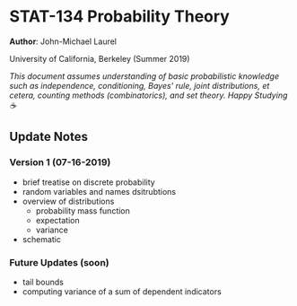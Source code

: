 # STAT-134 Probability Theory

**Author**: John-Michael Laurel

University of California, Berkeley (Summer 2019)

*This document assumes understanding of basic probabilistic knowledge such as independence, conditioning, Bayes' rule, joint distributions, et cetera, counting methods (combinatorics), and set theory. Happy Studying :coffee:* 

## Update Notes

### Version 1 (07-16-2019)
- brief treatise on discrete probability
- random variables and names dsitrubtions
- overview of distributions
	- probability mass function
	- expectation
	- variance
- schematic

### Future Updates (soon)
- tail bounds
- computing variance of a sum of dependent indicators
